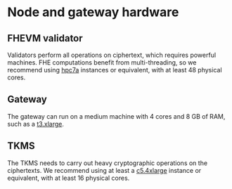 # Node and gateway hardware

## FHEVM validator

Validators perform all operations on ciphertext, which requires powerful machines. FHE computations benefit from multi-threading, so we recommend using [hpc7a](https://aws.amazon.com/fr/ec2/instance-types/hpc7a/) instances or equivalent, with at least 48 physical cores.

## Gateway

The gateway can run on a medium machine with 4 cores and 8 GB of RAM, such as a [t3.xlarge](https://aws.amazon.com/ec2/instance-types/t3/).

## TKMS

The TKMS needs to carry out heavy cryptographic operations on the ciphertexts. We recommend using at least a [c5.4xlarge](https://aws.amazon.com/ec2/instance-types/c5/) instance or equivalent, with at least 16 physical cores.